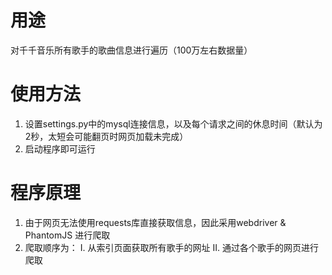 # 用途
对千千音乐所有歌手的歌曲信息进行遍历（100万左右数据量）

# 使用方法
1. 设置settings.py中的mysql连接信息，以及每个请求之间的休息时间（默认为2秒，太短会可能翻页时网页加载未完成）
2. 启动程序即可运行

# 程序原理
1. 由于网页无法使用requests库直接获取信息，因此采用webdriver & PhantomJS 进行爬取
2. 爬取顺序为：
   Ⅰ. 从索引页面获取所有歌手的网址
   Ⅱ. 通过各个歌手的网页进行爬取
